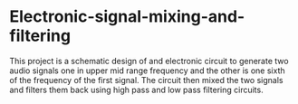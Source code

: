 # Electronic-signal-mixing-and-filtering
This project is a schematic design of and electronic circuit to generate two audio signals one in upper mid range frequency and the other is one sixth of the frequency of the first signal. The circuit then mixed the two signals and filters them back using high pass and low pass filtering circuits. 
